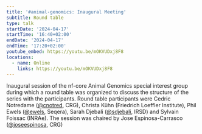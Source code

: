 ```yaml
---
title: '#animal-genomics: Inaugural Meeting'
subtitle: Round table
type: talk
startDate: '2024-04-17'
startTime: '16:40+02:00'
endDate: '2024-04-17'
endTime: '17:20+02:00'
youtube_embed: https://youtu.be/mOKVUDxj8F8
locations:
  - name: Online
    links: https://youtu.be/mOKVUDxj8F8
---
```


Inaugural session of the nf-core Animal Genomics special interest group during which a round table was organized to discuss the structure of the series with the participants. Round table participants were Cedric Notredame ([@cnotred](https://github.com/cnotred), CRG), Christa Kühn (Friedrich Loeffler Institute), Phil Ewels ([@ewels](https://github.com/ewels), Seqera), Sarah Djebali ([@sdjebali](https://github.com/sdjebali), IRSD) and Sylvain Foissac (INRAe). The session was chaired by Jose Espinosa-Carrasco ([@joseespinosa](https://github.com/joseespinosa), CRG)